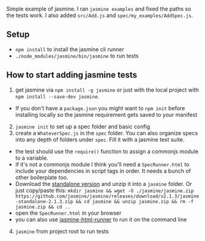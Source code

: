 Simple example of jasmine. I ran `jasmine examples` and fixed the paths so the tests work. I also added `src/Add.js` and `spec/my_examples/AddSpec.js`.

## Setup

* `npm install` to install the jasmine cli runner
* `./node_modules/jasmine/bin/jasmine` to run tests

## How to start adding jasmine tests

1. get jasmine via `npm install -g jasmine` or just with the local project with `npm install --save-dev jasmine`. 
 * If you don't have a `package.json` you might want to `npm init` before installing locally so the jasmine requirement gets saved to your manifest
2. `jasmine init` to set up a spec folder and basic config
3. create a `WhateverSpec.js` in the `spec` folder. You can also organize specs into any depth of folders under `spec`. Fill it with a jasmine test suite.
 * the test should use the `require()` function to assign a commonjs module to a variable.
 * if it's not a commonjs module I think you'll need a `SpecRunner.html` to include your dependencies in script tags in order. It needs a bunch of other boilerplate too.
  * Download the [standalone version](https://github.com/jasmine/jasmine/releases) and unzip it into a `jasmine` folder. Or just copy/paste this: `mkdir jasmine && wget -O ./jasmine/jasmine.zip https://github.com/jasmine/jasmine/releases/download/v2.1.3/jasmine-standalone-2.1.3.zip && cd jasmine && unzip jasmine.zip && rm -f jasmine.zip && cd ..`
  * open the `SpecRunner.html` in your browser
  * you can also use [jasmine-html-runner](https://www.npmjs.com/package/jasmine-html-runner) to run it on the command line
4. `jasmine` from project root to run tests
